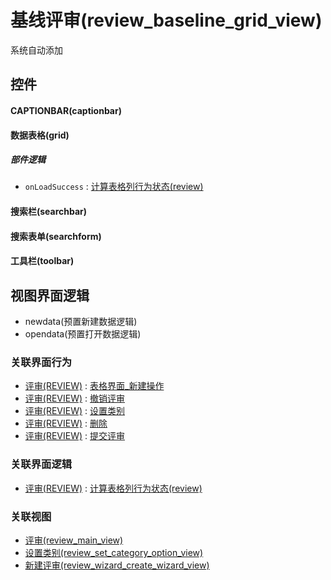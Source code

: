# 基线评审(review_baseline_grid_view)  <!-- {docsify-ignore-all} -->


系统自动添加



## 控件
#### CAPTIONBAR(captionbar)
#### 数据表格(grid)

##### 部件逻辑
* `onLoadSuccess` : [计算表格列行为状态(review)](module/TestMgmt/review/uilogic/calc_column_action_state)
#### 搜索栏(searchbar)
#### 搜索表单(searchform)
#### 工具栏(toolbar)

## 视图界面逻辑
  * newdata(预置新建数据逻辑)
  * opendata(预置打开数据逻辑)


### 关联界面行为
  * [评审(REVIEW)](module/TestMgmt/review) : [表格界面_新建操作](module/TestMgmt/review#界面行为)
  * [评审(REVIEW)](module/TestMgmt/review) : [撤销评审](module/TestMgmt/review#界面行为)
  * [评审(REVIEW)](module/TestMgmt/review) : [设置类别](module/TestMgmt/review#界面行为)
  * [评审(REVIEW)](module/TestMgmt/review) : [删除](module/TestMgmt/review#界面行为)
  * [评审(REVIEW)](module/TestMgmt/review) : [提交评审](module/TestMgmt/review#界面行为)

### 关联界面逻辑
  * [评审(REVIEW)](module/TestMgmt/review) : [计算表格列行为状态(review)](module/TestMgmt/review/uilogic/calc_column_action_state)

### 关联视图
  * [评审(review_main_view)](app/view/review_main_view)
  * [设置类别(review_set_category_option_view)](app/view/review_set_category_option_view)
  * [新建评审(review_wizard_create_wizard_view)](app/view/review_wizard_create_wizard_view)

<script>
 const { createApp } = Vue
  createApp({
    data() {
      return {

      }
    }
  }).use(ElementPlus).mount('#app')
</script>